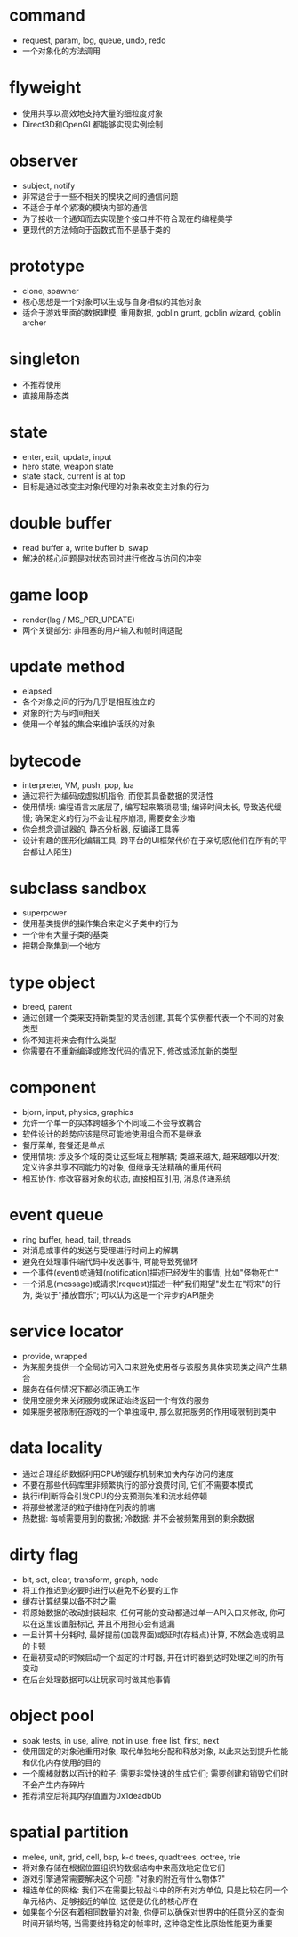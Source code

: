 # command
* request, param, log, queue, undo, redo
* 一个对象化的方法调用

# flyweight
* 使用共享以高效地支持大量的细粒度对象
* Direct3D和OpenGL都能够实现实例绘制

# observer
* subject, notify
* 非常适合于一些不相关的模块之间的通信问题
* 不适合于单个紧凑的模块内部的通信
* 为了接收一个通知而去实现整个接口并不符合现在的编程美学
* 更现代的方法倾向于函数式而不是基于类的

# prototype
* clone, spawner
* 核心思想是一个对象可以生成与自身相似的其他对象
* 适合于游戏里面的数据建模, 重用数据, goblin grunt, goblin wizard, goblin archer

# singleton
* 不推荐使用
* 直接用静态类

# state
* enter, exit, update, input
* hero state, weapon state
* state stack, current is at top
* 目标是通过改变主对象代理的对象来改变主对象的行为

# double buffer
* read buffer a, write buffer b, swap
* 解决的核心问题是对状态同时进行修改与访问的冲突

# game loop
* render(lag / MS_PER_UPDATE)
* 两个关键部分: 非阻塞的用户输入和帧时间适配

# update method
* elapsed
* 各个对象之间的行为几乎是相互独立的
* 对象的行为与时间相关
* 使用一个单独的集合来维护活跃的对象

# bytecode
* interpreter, VM, push, pop, lua
* 通过将行为编码成虚拟机指令, 而使其具备数据的灵活性
* 使用情境: 编程语言太底层了, 编写起来繁琐易错; 编译时间太长, 导致迭代缓慢; 确保定义的行为不会让程序崩溃, 需要安全沙箱
* 你会想念调试器的, 静态分析器, 反编译工具等
* 设计有趣的图形化编辑工具, 跨平台的UI框架代价在于亲切感(他们在所有的平台都让人陌生)

# subclass sandbox
* superpower
* 使用基类提供的操作集合来定义子类中的行为
* 一个带有大量子类的基类
* 把耦合聚集到一个地方

# type object
* breed, parent
* 通过创建一个类来支持新类型的灵活创建, 其每个实例都代表一个不同的对象类型
* 你不知道将来会有什么类型
* 你需要在不重新编译或修改代码的情况下, 修改或添加新的类型

# component
* bjorn, input, physics, graphics
* 允许一个单一的实体跨越多个不同域二不会导致耦合
* 软件设计的趋势应该是尽可能地使用组合而不是继承
* 餐厅菜单, 套餐还是单点
* 使用情境: 涉及多个域的类让这些域互相解耦; 类越来越大, 越来越难以开发; 定义许多共享不同能力的对象, 但继承无法精确的重用代码
* 相互协作: 修改容器对象的状态; 直接相互引用; 消息传递系统

# event queue
* ring buffer, head, tail, threads
* 对消息或事件的发送与受理进行时间上的解耦
* 避免在处理事件端代码中发送事件, 可能导致死循环
* 一个事件(event)或通知(notification)描述已经发生的事情, 比如"怪物死亡"
* 一个消息(message)或请求(request)描述一种"我们期望"发生在"将来"的行为, 类似于"播放音乐"; 可以认为这是一个异步的API服务

# service locator
* provide, wrapped
* 为某服务提供一个全局访问入口来避免使用者与该服务具体实现类之间产生耦合
* 服务在任何情况下都必须正确工作
* 使用空服务来关闭服务或保证始终返回一个有效的服务
* 如果服务被限制在游戏的一个单独域中, 那么就把服务的作用域限制到类中

# data locality
* 通过合理组织数据利用CPU的缓存机制来加快内存访问的速度
* 不要在那些代码库里非频繁执行的部分浪费时间, 它们不需要本模式
* 执行if判断将会引发CPU的分支预测失准和流水线停顿
* 将那些被激活的粒子维持在列表的前端
* 热数据: 每帧需要用到的数据; 冷数据: 并不会被频繁用到的剩余数据

# dirty flag
* bit, set, clear, transform, graph, node
* 将工作推迟到必要时进行以避免不必要的工作
* 缓存计算结果以备不时之需
* 将原始数据的改动封装起来, 任何可能的变动都通过单一API入口来修改, 你可以在这里设置脏标记, 并且不用担心会有遗漏
* 一旦计算十分耗时, 最好提前(加载界面)或延时(存档点)计算, 不然会造成明显的卡顿
* 在最初变动的时候启动一个固定的计时器, 并在计时器到达时处理之间的所有变动
* 在后台处理数据可以让玩家同时做其他事情

# object pool
* soak tests, in use, alive, not in use, free list, first, next
* 使用固定的对象池重用对象, 取代单独地分配和释放对象, 以此来达到提升性能和优化内存使用的目的
* 一个魔棒就数以百计的粒子: 需要非常快速的生成它们; 需要创建和销毁它们时不会产生内存碎片
* 推荐清空后将其内存值置为0x1deadb0b

# spatial partition
* melee, unit, grid, cell, bsp, k-d trees, quadtrees, octree, trie
* 将对象存储在根据位置组织的数据结构中来高效地定位它们
* 游戏引擎通常需要解决这个问题: "对象的附近有什么物体?"
* 相连单位的网格: 我们不在需要比较战斗中的所有对方单位, 只是比较在同一个单元格内、足够接近的单位, 这便是优化的核心所在
* 如果每个分区有着相同数量的对象, 你便可以确保对世界中的任意分区的查询时间开销均等, 当需要维持稳定的帧率时, 这种稳定性比原始性能更为重要
